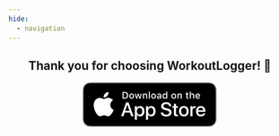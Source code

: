 ```yaml
---
hide:
  - navigation
---
```


<div style="text-align: center;">
  <h2>Thank you for choosing WorkoutLogger! 💪</h3>
  
  <a href="https://apps.apple.com/de/app/yet-another-workoutlogger/id6484401597?l=en-GB" target="_blank">
      <img src="assets/download_button_black.svg" alt="SVG Button" class="svg-button">
  </a>
</div>
